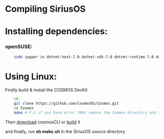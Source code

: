 # Compiling SiriusOS

# Installing dependencies:

### openSUSE:
```sh
    sudo zypper in dotnet-host-7.0 dotnet-sdk-7.0 dotnet-runtime-7.0 dotnet-hostfxr-7.0 dotnet-host yasm xorriso make
```

# Using Linux:
Firstly build & install the COSMOS DevKit

```sh
    cd
    git clone https://github.com/CosmosOS/Cosmos.git
    cd Cosmos
    make # P.S if you have error 1064 remove the Common directory and start make again
```

Then [download](https://github.com/PratyushKing/cosmosCLI/releases/tag/v1.3.1-stable) cosmosCLI or [build](https://github.com/PratyushKing/cosmosCLI/archive/refs/heads/main.zip) it

and finally, run **sh make.sh** in the SiriusOS source directory